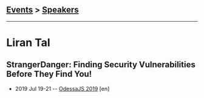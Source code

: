 ## [Events](../README.md) > [Speakers](../speakers.md)
---

# Liran Tal

## StrangerDanger: Finding Security Vulnerabilities Before They Find You!
- 2019 Jul 19-21 -- [OdessaJS 2019](https://www.youtube.com/watch?v=EICcUWzIink) [en]   
